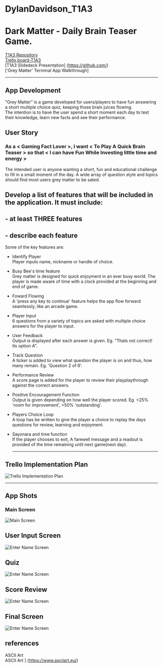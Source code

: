 # DylanDavidson_T1A3    
# Dark Matter - Daily Brain Teaser Game.  
[T1A3 Repository](https://github.com/Cheese-steak-jimmys/T1A3)  
[Trello board-T1A3](https://trello.com/invite/b/IWKUd6KC/02fde642b7e5530dbfdf037807ecee2a/t1a3-terminalapp)  
[T1A3 Slidedeck Presentation] (https://github.com/)  
['Grey Matter' Terminal App Walkthrough]  
_____________________  
## App Development  
"Grey Matter" is a game developed for users/players to have fun answering a short multiple choice quiz, keeping those brain juices flowing.  
The intention is to have the user spend a short moment each day to test their knowledge, learn new facts and see their performance.  
  
## User Story
### As a < Gaming Fact Lover >, I want < To Play A Quick Brain Teaser  > so that < I can have Fun While Investing little time and energy >
The intended user is anyone wanting a short, fun and educational challenge to fill in a small moment of the day. A wide array of question style and topics should find most users grey matter to be sated.
## Develop a list of features that will be included in the application. It must include:
## - at least THREE features
## - describe each feature    
Some of the key features are:  

* Identify Player  
  Player inputs name, nickname or handle of choice.  

* Busy Bee's time feature  
Grey matter is designed for quick enjoyment in an ever busy world. The player is made aware of time with a clock provided at the beginning and end of game.

* Foward Flowing  
  A 'press any key to continue' feature helps the app flow forward seamlessly, like an arcade game.  
   
* Player Input  
  6 questions from a variety of topics are asked with multiple choice answers for the player to input.  

* User Feedback  
   Output is displayed after each answer is given. Eg. "Thats not correct! Its option A".  

* Track Question  
  A ticker is added to view what question the player is on and thus, how many remain. Eg. 'Question 2 of 6'.  

* Performance Review  
  A score page is added for the player to review their playplaythrough against the correct answers.  

* Positive Encouragement Function  
  Output is given depending on how well the player scored. Eg. <25% 'room for improvement', >50% 'outstanding'.  
  
* Players Choice Loop  
 A loop has be written to give the player a choice to replay the days questions for review, learning and enjoyment.  

* Sayonara and time function  
  If the player chooses to exit, A farewell message and a readout is provided of the time remaining until next game(next day).  
    __________________________________  
## Trello Implementation Plan 
![Trello Implementation Plan](./docs/trello-main-ss.png)  
___________________________________  
## App Shots    
### Main Screen
![Main Screen](docs/grey-matter-ss.png)   
## User Input Screen
![Enter Name Screen](docs/enter-name-ss.png)  
## Quiz   
![Enter Name Screen](docs/q1-ss.png)  
## Score Review   
![Enter Name Screen](docs/score-ss.png)  
## Final Screen   
![Enter Name Screen](docs/final-page-ss.png)  

## references  
ASCII Art  
ASCII Art ] (https://www.asciiart.eu/) 
